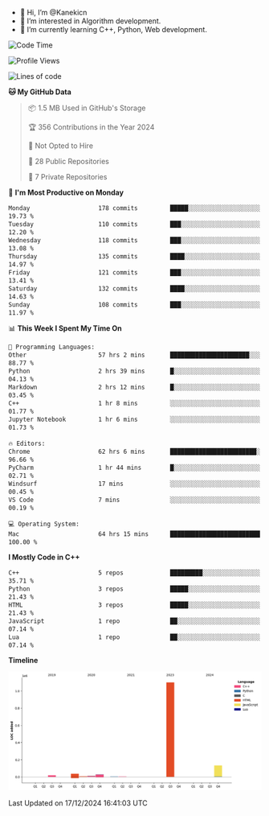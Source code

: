- 👋 Hi, I’m @Kanekicn
- 👀 I’m interested in Algorithm development.
- 🌱 I’m currently learning C++, Python, Web development.

<!---
cotecsz/cotecsz is a ✨ special ✨ repository because its `README.md` (this file) appears on your GitHub profile.
You can click the Preview link to take a look at your changes.
--->

<!--START_SECTION:waka-->
![Code Time](http://img.shields.io/badge/Code%20Time-2%2C267%20hrs%204%20mins-blue)

![Profile Views](http://img.shields.io/badge/Profile%20Views-30-blue)

![Lines of code](https://img.shields.io/badge/From%20Hello%20World%20I%27ve%20Written-1.3%20million%20lines%20of%20code-blue)

**🐱 My GitHub Data** 

> 📦 1.5 MB Used in GitHub's Storage 
 > 
> 🏆 356 Contributions in the Year 2024
 > 
> 🚫 Not Opted to Hire
 > 
> 📜 28 Public Repositories 
 > 
> 🔑 7 Private Repositories 
 > 
📅 **I'm Most Productive on Monday** 

```text
Monday                   178 commits         █████░░░░░░░░░░░░░░░░░░░░   19.73 % 
Tuesday                  110 commits         ███░░░░░░░░░░░░░░░░░░░░░░   12.20 % 
Wednesday                118 commits         ███░░░░░░░░░░░░░░░░░░░░░░   13.08 % 
Thursday                 135 commits         ████░░░░░░░░░░░░░░░░░░░░░   14.97 % 
Friday                   121 commits         ███░░░░░░░░░░░░░░░░░░░░░░   13.41 % 
Saturday                 132 commits         ████░░░░░░░░░░░░░░░░░░░░░   14.63 % 
Sunday                   108 commits         ███░░░░░░░░░░░░░░░░░░░░░░   11.97 % 
```


📊 **This Week I Spent My Time On** 

```text
💬 Programming Languages: 
Other                    57 hrs 2 mins       ██████████████████████░░░   88.77 % 
Python                   2 hrs 39 mins       █░░░░░░░░░░░░░░░░░░░░░░░░   04.13 % 
Markdown                 2 hrs 12 mins       █░░░░░░░░░░░░░░░░░░░░░░░░   03.45 % 
C++                      1 hr 8 mins         ░░░░░░░░░░░░░░░░░░░░░░░░░   01.77 % 
Jupyter Notebook         1 hr 6 mins         ░░░░░░░░░░░░░░░░░░░░░░░░░   01.73 % 

🔥 Editors: 
Chrome                   62 hrs 6 mins       ████████████████████████░   96.66 % 
PyCharm                  1 hr 44 mins        █░░░░░░░░░░░░░░░░░░░░░░░░   02.71 % 
Windsurf                 17 mins             ░░░░░░░░░░░░░░░░░░░░░░░░░   00.45 % 
VS Code                  7 mins              ░░░░░░░░░░░░░░░░░░░░░░░░░   00.19 % 

💻 Operating System: 
Mac                      64 hrs 15 mins      █████████████████████████   100.00 % 
```

**I Mostly Code in C++** 

```text
C++                      5 repos             █████████░░░░░░░░░░░░░░░░   35.71 % 
Python                   3 repos             █████░░░░░░░░░░░░░░░░░░░░   21.43 % 
HTML                     3 repos             █████░░░░░░░░░░░░░░░░░░░░   21.43 % 
JavaScript               1 repo              ██░░░░░░░░░░░░░░░░░░░░░░░   07.14 % 
Lua                      1 repo              ██░░░░░░░░░░░░░░░░░░░░░░░   07.14 % 
```



**Timeline**

![Lines of Code chart](https://raw.githubusercontent.com/Kanekicn/Kanekicn/master/assets/bar_graph.png)


 Last Updated on 17/12/2024 16:41:03 UTC
<!--END_SECTION:waka-->
